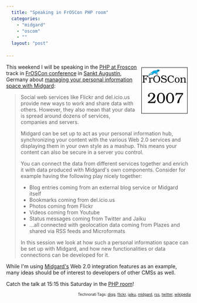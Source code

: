 ```yaml
---
  title: "Speaking in FrOSCon PHP room"
  categories: 
    - "midgard"
    - "oscom"
    - ""
  layout: "post"

---
```

<img src="/files/froscon-logo.png" height="128" width="128" border="0" align="right" hspace="8" vspace="8" alt="FrOSCon 2007" title="FrOSCon 2007" />

This weekend I will be speaking in the <a href="http://froscon.phpugdo.de/">PHP at Froscon</a> track in <a href="http://www.froscon.org/">FrOSCon conference</a> in <a href="http://en.wikipedia.org/wiki/Sankt_Augustin">Sankt Augustin</a>, Germany about <a href="http://2007.oscms-summit.org/node/181">managing your personal information space with Midgard</a>:

<blockquote><p>Social web services like Flickr and del.icio.us provide new ways to work and share data with others. However, they also mean that your data is spread around dozens of services, companies and servers.</p>
<p>
Midgard can be set up to act as your personal information hub, synchronizing your content with the various Web 2.0 services and displaying them in your own style as a mashup. This means your content can also be secure in a server you control.
</p><p>
You can connect the data from different services together and enrich it with data produced with Midgard's own components. Consider for example having the following play nicely together:
</p>
<ul>
<li>Blog entries coming from an external blog service or Midgard itself</li>
<li>Bookmarks coming from del.icio.us</li>
<li>Photos coming from Flickr</li>
<li>Videos coming from Youtube</li>
<li>Status messages coming from Twitter and Jaiku</li>
<li>...all connected with geolocation data coming from Plazes and shared via RSS feeds and Microformats</li>
</ul>
<p>
In this session we look at how such a personal information space can be set up with Midgard, and how new functionalities or data connections can be developed for it.</p></blockquote>

While I'm using <a href="http://www.midgard-project.org/">Midgard's</a> Web 2.0 integration features as an example, many ideas should be of interest to developers of other CMSs as well.

Catch the talk at 15:15 this Saturday in the <a href="http://froscon.phpugdo.de/">PHP room</a>!

<!-- technorati tags start --><p style="text-align:right;font-size:10px;">Technorati Tags: <a href="http://www.technorati.com/tag/digg" rel="tag">digg</a>, <a href="http://www.technorati.com/tag/flickr" rel="tag">flickr</a>, <a href="http://www.technorati.com/tag/jaiku" rel="tag">jaiku</a>, <a href="http://www.technorati.com/tag/midgard" rel="tag">midgard</a>, <a href="http://www.technorati.com/tag/rss" rel="tag">rss</a>, <a href="http://www.technorati.com/tag/twitter" rel="tag">twitter</a>, <a href="http://www.technorati.com/tag/wikipedia" rel="tag">wikipedia</a></p><!-- technorati tags end -->